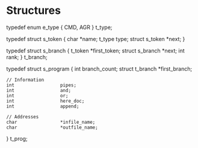 # Structures

typedef enum e_type
{
	CMD,
	AGR
}			t_type;

typedef struct s_token
{
	char			*name;
	t_type			type;
	struct s_token	*next;
}

typedef struct s_branch
{
	t_token		*first_token;
	struct s_branch		*next;
	int					rank;
}				t_branch;

typedef struct	s_program
{
	int					branch_count;
	struct t_branch		*first_branch;

	// Information
	int 				pipes;
	int					and;
	int					or;
	int					here_doc;
	int					append;

	// Addresses
	char 				*infile_name;
	char				*outfile_name;
}				t_prog;